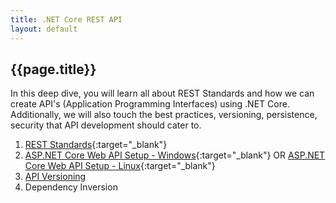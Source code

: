 ```yaml
---
title: .NET Core REST API
layout: default
---
```


<h2>{{page.title}}</h2>
In this deep dive, you will learn all about REST Standards and how we can create API's (Application Programming Interfaces) using .NET Core. Additionally, we will also touch the best practices, versioning, persistence, security that API development should cater to.

1. [REST Standards]({{site.baseurl}}/rest-api-standards/){:target="\_blank"}
1. [ASP.NET Core Web API Setup - Windows]({{site.baseurl}}/asp-net-core-2-2-web-api-with-swagger/){:target="\_blank"} OR [ASP.NET Core Web API Setup - Linux]({{site.baseurl}}/asp-net-core-web-api-with-swagger-linux-edition/){:target="\_blank"}
1. [API Versioning]({{site.baseurl}}/api-versioning/)
1. Dependency Inversion
